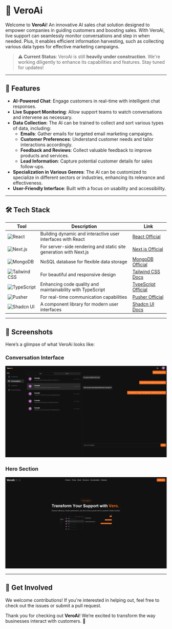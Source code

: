 # 🌟 VeroAi

Welcome to **VeroAi**! An innovative AI sales chat solution designed to empower companies in guiding customers and boosting sales. With VeroAi, live support can seamlessly monitor conversations and step in when needed. Plus, it enables efficient information harvesting, such as collecting various data types for effective marketing campaigns.

> **⚠️ Current Status**: VeroAi is still **heavily under construction**. We're working diligently to enhance its capabilities and features. Stay tuned for updates!

---

## 🚀 **Features**

- **AI-Powered Chat**: Engage customers in real-time with intelligent chat responses.
- **Live Support Monitoring**: Allow support teams to watch conversations and intervene as necessary.
- **Data Collection**: The AI can be trained to collect and sort various types of data, including:
  - **Emails**: Gather emails for targeted email marketing campaigns.
  - **Customer Preferences**: Understand customer needs and tailor interactions accordingly.
  - **Feedback and Reviews**: Collect valuable feedback to improve products and services.
  - **Lead Information**: Capture potential customer details for sales follow-ups.
- **Specialization in Various Genres**: The AI can be customized to specialize in different sectors or industries, enhancing its relevance and effectiveness.
- **User-Friendly Interface**: Built with a focus on usability and accessibility.

---

## 🛠️ **Tech Stack**

| Tool                                                                                                               | Description                                                  | Link                                                |
|--------------------------------------------------------------------------------------------------------------------|--------------------------------------------------------------|-----------------------------------------------------|
| ![React](https://img.shields.io/badge/-React-61DAFB?logo=react&logoColor=white&style=flat-square)                  | Building dynamic and interactive user interfaces with React  | [React Official](https://reactjs.org/)              |
| ![Next.js](https://img.shields.io/badge/-Next.js-000000?logo=next.js&logoColor=white&style=flat-square)            | For server-side rendering and static site generation with Next.js | [Next.js Official](https://nextjs.org/)             |
| ![MongoDB](https://img.shields.io/badge/-MongoDB-47A248?logo=mongodb&logoColor=white&style=flat-square)            | NoSQL database for flexible data storage                    | [MongoDB Official](https://www.mongodb.com/)        |
| ![Tailwind CSS](https://img.shields.io/badge/-Tailwind%20CSS-38B2AC?logo=tailwind-css&logoColor=white&style=flat-square) | For beautiful and responsive design                          | [Tailwind CSS Docs](https://tailwindcss.com/)        |
| ![TypeScript](https://img.shields.io/badge/-TypeScript-3178C6?logo=typescript&logoColor=white&style=flat-square)   | Enhancing code quality and maintainability with TypeScript  | [TypeScript Official](https://www.typescriptlang.org/) |
| ![Pusher](https://img.shields.io/badge/-Pusher-EE4B29?logo=pusher&logoColor=white&style=flat-square)                | For real-time communication capabilities                     | [Pusher Official](https://pusher.com/)               |
| ![Shadcn UI](https://img.shields.io/badge/-Shadcn%20UI-4A5568?logo=shadcn&logoColor=white&style=flat-square)       | A component library for modern user interfaces              | [Shadcn UI Docs](https://shadcn.dev/)                |


---

## 📸 **Screenshots**
Here’s a glimpse of what VeroAi looks like:

### Conversation Interface
![Conversations](images/conversations.png)

### Hero Section
![Hero Section](images/hero.png)

---

## 💬 **Get Involved**
We welcome contributions! If you're interested in helping out, feel free to check out the issues or submit a pull request.


Thank you for checking out **VeroAi**! We’re excited to transform the way businesses interact with customers. 🚀

